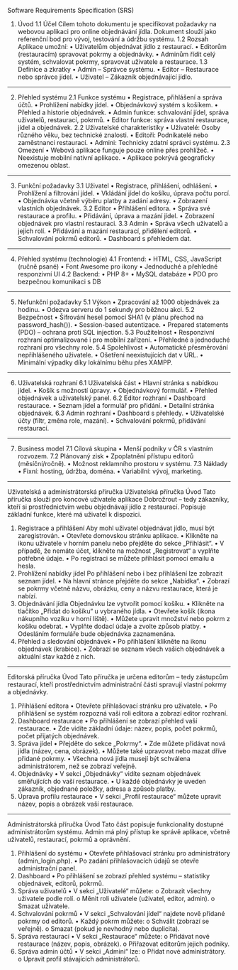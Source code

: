 Software Requirements Specification (SRS)
1. Úvod
1.1 Účel
Cílem tohoto dokumentu je specifikovat požadavky na webovou aplikaci pro online objednávání jídla. Dokument slouží jako referenční bod pro vývoj, testování a údržbu systému.
1.2 Rozsah
Aplikace umožní:
•	Uživatelům objednávat jídlo z restaurací.
•	Editorům (restauracím) spravovat pokrmy a objednávky.
•	Adminům řídit celý systém, schvalovat pokrmy, spravovat uživatele a restaurace.
1.3 Definice a zkratky
•	Admin – Správce systému.
•	Editor – Restaurace nebo správce jídel.
•	Uživatel – Zákazník objednávající jídlo.
________________________________________
2. Přehled systému
2.1 Funkce systému
•	Registrace, přihlášení a správa účtů.
•	Prohlížení nabídky jídel.
•	Objednávkový systém s košíkem.
•	Přehled a historie objednávek.
•	Admin funkce: schvalování jídel, správa uživatelů, restaurací, pokrmů.
•	Editor funkce: správa vlastní restaurace, jídel a objednávek.
2.2 Uživatelské charakteristiky
•	Uživatelé: Osoby různého věku, bez technické znalosti.
•	Editoři: Podnikatelé nebo zaměstnanci restaurací.
•	Admini: Technicky zdatní správci systému.
2.3 Omezení
•	Webová aplikace funguje pouze online přes prohlížeč.
•	Neexistuje mobilní nativní aplikace.
•	Aplikace pokrývá geograficky omezenou oblast.
________________________________________
3. Funkční požadavky
3.1 Uživatel
•	Registrace, přihlášení, odhlášení.
•	Prohlížení a filtrování jídel.
•	Vkládání jídel do košíku, úprava počtu porcí.
•	Objednávka včetně výběru platby a zadání adresy.
•	Zobrazení vlastních objednávek.
3.2 Editor
•	Přihlášení editora.
•	Správa své restaurace a profilu.
•	Přidávání, úprava a mazání jídel.
•	Zobrazení objednávek pro vlastní restauraci.
3.3 Admin
•	Správa všech uživatelů a jejich rolí.
•	Přidávání a mazání restaurací, přidělení editorů.
•	Schvalování pokrmů editorů.
•	Dashboard s přehledem dat.
________________________________________
4. Přehled systému (technologie)
4.1 Frontend:
•	HTML, CSS, JavaScript (ručně psané)
•	Font Awesome pro ikony
•	Jednoduché a přehledné responzivní UI
4.2 Backend:
•	PHP 8+
•	MySQL databáze
•	PDO pro bezpečnou komunikaci s DB
________________________________________
5. Nefunkční požadavky
5.1 Výkon
•	Zpracování až 1000 objednávek za hodinu.
•	Odezva serveru do 1 sekundy pro běžnou akci.
5.2 Bezpečnost
•	Šifrování hesel pomocí SHA1 (v plánu přechod na password_hash()).
•	Session-based autentizace.
•	Prepared statements (PDO) – ochrana proti SQL injection.
5.3 Použitelnost
•	Responzivní rozhraní optimalizované i pro mobilní zařízení.
•	Přehledné a jednoduché rozhraní pro všechny role.
5.4 Spolehlivost
•	Automatické přesměrování nepřihlášeného uživatele.
•	Ošetření neexistujících dat v URL.
•	Minimální výpadky díky lokálnímu běhu přes XAMPP.
________________________________________
6. Uživatelská rozhraní
6.1 Uživatelská část
•	Hlavní stránka s nabídkou jídel.
•	Košík s možností úpravy.
•	Objednávkový formulář.
•	Přehled objednávek a uživatelský panel.
6.2 Editor rozhraní
•	Dashboard restaurace.
•	Seznam jídel a formulář pro přidání.
•	Detailní stránka objednávek.
6.3 Admin rozhraní
•	Dashboard s přehledy.
•	Uživatelské účty (filtr, změna role, mazání).
•	Schvalování pokrmů, přidávání restaurací.
________________________________________
7. Business model
7.1 Cílová skupina
•	Menší podniky v ČR s vlastním rozvozem.
7.2 Plánovaný zisk
•	Zpoplatnění přístupu editorů (měsíční/ročně).
•	Možnost reklamního prostoru v systému.
7.3 Náklady
•	Fixní: hosting, údržba, doména.
•	Variabilní: vývoj, marketing.
________________________________________

Uživatelská a administrátorská příručka
Uživatelská příručka
Úvod
Tato příručka slouží pro koncové uživatele aplikace Dobrožrout – tedy zákazníky, kteří si prostřednictvím webu objednávají jídlo z restaurací. Popisuje základní funkce, které má uživatel k dispozici.
1. Registrace a přihlášení
Aby mohl uživatel objednávat jídlo, musí být zaregistrován.
•	Otevřete domovskou stránku aplikace.
•	Klikněte na ikonu uživatele v horním panelu nebo přejděte do sekce „Přihlásit“.
•	V případě, že nemáte účet, klikněte na možnost „Registrovat“ a vyplňte potřebné údaje.
•	Po registraci se můžete přihlásit pomocí emailu a hesla.
2. Prohlížení nabídky jídel
Po přihlášení nebo i bez přihlášení lze zobrazit seznam jídel.
•	Na hlavní stránce přejděte do sekce „Nabídka“.
•	Zobrazí se pokrmy včetně názvu, obrázku, ceny a názvu restaurace, která je nabízí.
3. Objednávání jídla
Objednávku lze vytvořit pomocí košíku.
•	Klikněte na tlačítko „Přidat do košíku“ u vybraného jídla.
•	Otevřete košík (ikona nákupního vozíku v horní liště).
•	Můžete upravit množství nebo pokrm z košíku odebrat.
•	Vyplňte dodací údaje a zvolte způsob platby.
•	Odesláním formuláře bude objednávka zaznamenána.
4. Přehled a sledování objednávek
•	Po přihlášení klikněte na ikonu objednávek (krabice).
•	Zobrazí se seznam všech vašich objednávek a aktuální stav každé z nich.
________________________________________
Editorská příručka
Úvod
Tato příručka je určena editorům – tedy zástupcům restaurací, kteří prostřednictvím administrační části spravují vlastní pokrmy a objednávky.
1. Přihlášení editora
•	Otevřete přihlašovací stránku pro uživatele.
•	Po přihlášení se systém rozpozná vaši roli editora a zobrazí editor rozhraní.
2. Dashboard restaurace
•	Po přihlášení se zobrazí přehled vaší restaurace.
•	Zde vidíte základní údaje: název, popis, počet pokrmů, počet přijatých objednávek.
3. Správa jídel
•	Přejděte do sekce „Pokrmy“.
•	Zde můžete přidávat nová jídla (název, cena, obrázek).
•	Můžete také upravovat nebo mazat dříve přidané pokrmy.
•	Všechna nová jídla musejí být schválena administrátorem, než se zobrazí veřejně.
4. Objednávky
•	V sekci „Objednávky“ vidíte seznam objednávek směřujících do vaší restaurace.
•	U každé objednávky je uveden zákazník, objednané položky, adresa a způsob platby.
5. Úprava profilu restaurace
•	V sekci „Profil restaurace“ můžete upravit název, popis a obrázek vaší restaurace.
________________________________________
Administrátorská příručka
Úvod
Tato část popisuje funkcionality dostupné administrátorům systému. Admin má plný přístup ke správě aplikace, včetně uživatelů, restaurací, pokrmů a oprávnění.
1. Přihlášení do systému
•	Otevřete přihlašovací stránku pro administrátory (admin_login.php).
•	Po zadání přihlašovacích údajů se otevře administrační panel.
2. Dashboard
•	Po přihlášení se zobrazí přehled systému – statistiky objednávek, editorů, pokrmů.
3. Správa uživatelů
•	V sekci „Uživatelé“ můžete:
o	Zobrazit všechny uživatele podle rolí.
o	Měnit roli uživatele (uživatel, editor, admin).
o	Smazat uživatele.
4. Schvalování pokrmů
•	V sekci „Schvalování jídel“ najdete nově přidané pokrmy od editorů.
•	Každý pokrm můžete:
o	Schválit (zobrazí se veřejně).
o	Smazat (pokud je nevhodný nebo duplicita).
5. Správa restaurací
•	V sekci „Restaurace“ můžete:
o	Přidávat nové restaurace (název, popis, obrázek).
o	Přiřazovat editorům jejich podniky.
6. Správa admin účtů
•	V sekci „Admini“ lze:
o	Přidat nové administrátory.
o	Upravit profil stávajících administrátorů.



